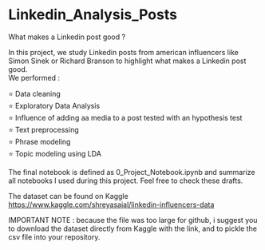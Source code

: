# Linkedin_Analysis_Posts

What makes a Linkedin post good ?

In this project, we study Linkedin posts from american influencers like Simon Sinek or Richard Branson to highlight what makes a Linkedin post good.   
We performed :

⭐ Data cleaning   
⭐ Exploratory Data Analysis   
⭐ Influence of adding aa media to a post tested with an hypothesis test  
⭐ Text preprocessing  
⭐ Phrase modeling  
⭐ Topic modeling using LDA  

The final notebook is defined as 0_Project_Notebook.ipynb and summarize all notebooks I used during this project. Feel free to check these drafts.

The dataset can be found on Kaggle 
https://www.kaggle.com/shreyasajal/linkedin-influencers-data

IMPORTANT NOTE : 
because the file was too large for github, i suggest you to download the dataset directly from Kaggle with the link, and to pickle the csv file into your repository.
